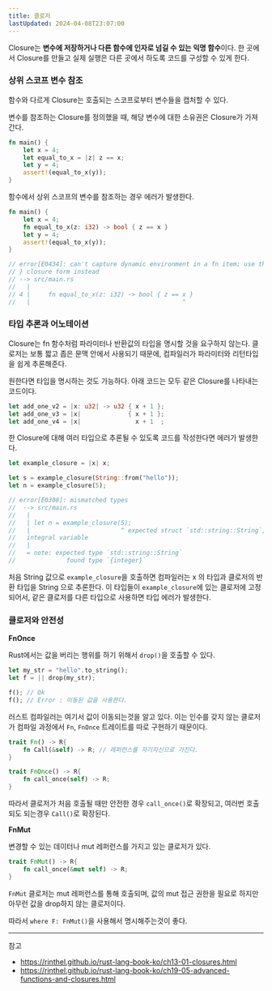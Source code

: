 ```yaml
---
title: 클로저
lastUpdated: 2024-04-08T23:07:00
---
```

Closure는 **변수에 저장하거나 다른 함수에 인자로 넘길 수 있는 익명 함수**이다. 한 곳에서 Closure를 만들고 실제 실행은 다른 곳에서 하도록 코드를 구성할 수 있게 한다.

### 상위 스코프 변수 참조

함수와 다르게 Closure는 호출되는 스코프로부터 변수들을 캡처할 수 있다. 

변수를 참조하는 Closure를 정의했을 때, 해당 변수에 대한 소유권은 Closure가 가져간다.

```rust
fn main() {
    let x = 4;
    let equal_to_x = |z| z == x;
    let y = 4;
    assert!(equal_to_x(y));
}
```

함수에서 상위 스코프의 변수를 참조하는 경우 에러가 발생한다.

```rust
fn main() {
    let x = 4;
    fn equal_to_x(z: i32) -> bool { z == x }
    let y = 4;
    assert!(equal_to_x(y));
}

// error[E0434]: can't capture dynamic environment in a fn item; use the || { ...
// } closure form instead
// --> src/main.rs
//   |
// 4 |     fn equal_to_x(z: i32) -> bool { z == x }
//   |                                          ^
```

### 타입 추론과 어노테이션

Closure는 fn 함수처럼 파라미터나 반환값의 타입을 명시할 것을 요구하지 않는다. 클로저는 보통 짧고 좁은 문맥 안에서 사용되기 때문에, 컴파일러가 파라미터와 리턴타입을 쉽게 추론해준다.

원한다면 타입을 명시하는 것도 가능하다. 아래 코드는 모두 같은 Closure를 나타내는 코드이다.

```rust
let add_one_v2 = |x: u32| -> u32 { x + 1 };
let add_one_v3 = |x|             { x + 1 };
let add_one_v4 = |x|               x + 1  ;
```

한 Closure에 대해 여러 타입으로 추론될 수 있도록 코드를 작성한다면 에러가 발생한다.

```rust
let example_closure = |x| x;

let s = example_closure(String::from("hello"));
let n = example_closure(5);

// error[E0308]: mismatched types
//  --> src/main.rs
//   |
//   | let n = example_closure(5);
//   |                         ^ expected struct `std::string::String`, found
//   integral variable
//   |
//   = note: expected type `std::string::String`
//              found type `{integer}`
```

처음 String 값으로 `example_closure`을 호출하면 컴파일러는 x 의 타입과 클로저의 반환 타입을 String 으로 추론한다. 이 타입들이 `example_closure`에 있는 클로저에 고정되어서, 같은 클로저를 다른 타입으로 사용하면 타입 에러가 발생한다.

### 클로저와 안전성

**FnOnce**

Rust에서는 값을 버리는 행위를 하기 위해서 `drop()`을 호출할 수 있다.

```rust
let my_str = "hello".to_string();
let f = || drop(my_str);

f(); // Ok
f(); // Error : 이동된 값을 사용한다.
```

러스트 컴파일러는 여기서 값이 이동되는것을 알고 있다. 이는 인수를 갖지 않는 클로저가 컴파일 과정에서 `Fn`, `FnOnce` 트레이트를 따로 구현하기 때문이다.

```rust
trait Fn() -> R{
	fn Call(&self) -> R; // 레퍼런스를 자기자신으로 가진다.
}

trait FnOnce() -> R{
	fn call_once(self) -> R;
}
```

따라서 클로저가 처음 호출될 때만 안전한 경우 `call_once()`로 확장되고, 여러번 호출되도 되는경우 `Call()`로 확장된다.

**FnMut**

변경할 수 있는 데이터나 mut 레퍼런스를 가지고 있는 클로저가 있다.

```rust
trait FnMut() -> R{
	fn call_once(&mut self) -> R;
}
```

`FnMut` 클로저는 mut 레퍼런스를 통해 호출되며, 값의 mut 접근 권한을 필요로 하지만 아무런 값을 drop하지 않는 클로저이다.

따라서 `where F: FnMut()`을 사용해서 명시해주는것이 좋다.

---
참고
- https://rinthel.github.io/rust-lang-book-ko/ch13-01-closures.html
- https://rinthel.github.io/rust-lang-book-ko/ch19-05-advanced-functions-and-closures.html
